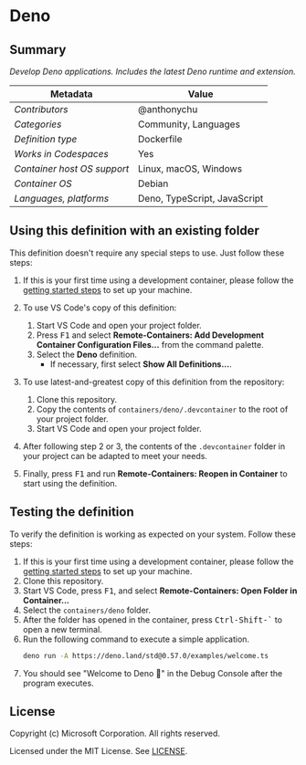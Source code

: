 # Deno

## Summary

*Develop Deno applications. Includes the latest Deno runtime and extension.*

| Metadata | Value |  
|----------|-------|
| *Contributors* | @anthonychu |
| *Categories* | Community, Languages |
| *Definition type* | Dockerfile |
| *Works in Codespaces* | Yes |
| *Container host OS support* | Linux, macOS, Windows |
| *Container OS* | Debian |
| *Languages, platforms* | Deno, TypeScript, JavaScript |

## Using this definition with an existing folder

This definition doesn't require any special steps to use. Just follow these steps:

1. If this is your first time using a development container, please follow the [getting started steps](https://aka.ms/vscode-remote/containers/getting-started) to set up your machine.

1. To use VS Code's copy of this definition:
    1. Start VS Code and open your project folder.
    1. Press <kbd>F1</kbd> and select **Remote-Containers: Add Development Container Configuration Files...** from the command palette.
    1. Select the **Deno** definition.
        - If necessary, first select **Show All Definitions...**.

1. To use latest-and-greatest copy of this definition from the repository:
    1. Clone this repository.
    1. Copy the contents of `containers/deno/.devcontainer` to the root of your project folder.
    1. Start VS Code and open your project folder.

1. After following step 2 or 3, the contents of the `.devcontainer` folder in your project can be adapted to meet your needs.

1. Finally, press <kbd>F1</kbd> and run **Remote-Containers: Reopen in Container** to start using the definition.

## Testing the definition

To verify the definition is working as expected on your system. Follow these steps:

1. If this is your first time using a development container, please follow the [getting started steps](https://aka.ms/vscode-remote/containers/getting-started) to set up your machine.
1. Clone this repository.
1. Start VS Code, press <kbd>F1</kbd>, and select **Remote-Containers: Open Folder in Container...**
1. Select the `containers/deno` folder.
1. After the folder has opened in the container, press <kbd>Ctrl-Shift-`</kbd> to open a new terminal.
1. Run the following command to execute a simple application.
    ```bash
    deno run -A https://deno.land/std@0.57.0/examples/welcome.ts
    ```
1. You should see "Welcome to Deno 🦕" in the Debug Console after the program executes.

## License

Copyright (c) Microsoft Corporation. All rights reserved.

Licensed under the MIT License. See [LICENSE](https://github.com/Microsoft/vscode-dev-containers/blob/master/LICENSE).